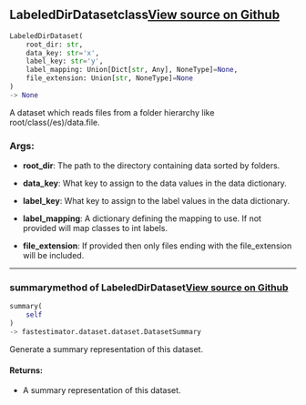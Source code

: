 ## LabeledDirDataset<span class="tag">class</span><a class="sourcelink" href=https://github.com/fastestimator/fastestimator/blob/r1.1/fastestimator/dataset/labeled_dir_dataset.py/#L24-L83>View source on Github</a>
```python
LabeledDirDataset(
	root_dir: str,
	data_key: str='x',
	label_key: str='y',
	label_mapping: Union[Dict[str, Any], NoneType]=None,
	file_extension: Union[str, NoneType]=None
)
-> None
```
A dataset which reads files from a folder hierarchy like root/class(/es)/data.file.


<h3>Args:</h3>


* **root_dir**: The path to the directory containing data sorted by folders.

* **data_key**: What key to assign to the data values in the data dictionary.

* **label_key**: What key to assign to the label values in the data dictionary.

* **label_mapping**: A dictionary defining the mapping to use. If not provided will map classes to int labels.

* **file_extension**: If provided then only files ending with the file_extension will be included.

---

### summary<span class="tag">method of LabeledDirDataset</span><a class="sourcelink" href=https://github.com/fastestimator/fastestimator/blob/r1.1/fastestimator/dataset/labeled_dir_dataset.py/#L74-L83>View source on Github</a>
```python
summary(
	self
)
-> fastestimator.dataset.dataset.DatasetSummary
```
Generate a summary representation of this dataset.

<h4>Returns:</h4>

<ul class="return-block"><li>    A summary representation of this dataset.</li></ul>

